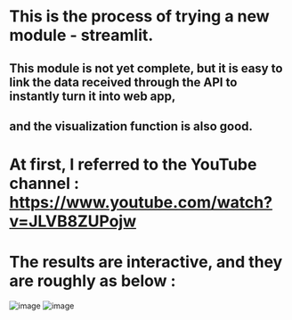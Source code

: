 # This is the process of trying a new module - streamlit.
## This module is not yet complete, but it is easy to link the data received through the API to instantly turn it into web app,
## and the visualization function is also good.

# At first, I referred to the YouTube channel : https://www.youtube.com/watch?v=JLVB8ZUPojw
# The results are interactive, and they are roughly as below :
![image](https://user-images.githubusercontent.com/71580035/108809267-d2d6f800-75eb-11eb-8454-c0fd46d20359.png)
![image](https://user-images.githubusercontent.com/71580035/108809360-06198700-75ec-11eb-8bfc-01ba7fe70414.png)


